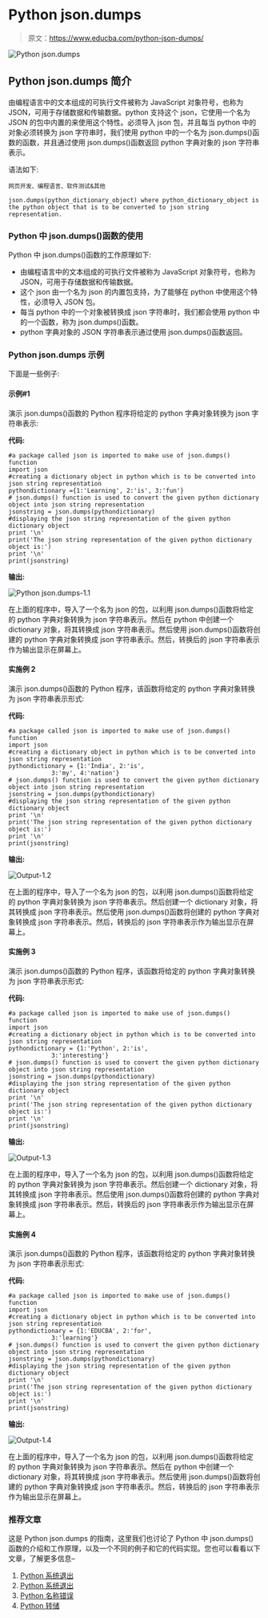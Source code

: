 # Python json.dumps

> 原文：<https://www.educba.com/python-json-dumps/>

![Python json.dumps](img/44bc704de139caf6ba7da933b24c9713.png)



## Python json.dumps 简介

由编程语言中的文本组成的可执行文件被称为 JavaScript 对象符号，也称为 JSON，可用于存储数据和传输数据。python 支持这个 json，它使用一个名为 JSON 的包中内置的来使用这个特性。必须导入 json 包，并且每当 python 中的对象必须转换为 json 字符串时，我们使用 python 中的一个名为 json.dumps()函数的函数，并且通过使用 json.dumps()函数返回 python 字典对象的 json 字符串表示。

语法如下:

<small>网页开发、编程语言、软件测试&其他</small>

```
json.dumps(python_dictionary_object) where python_dictionary_object is the python object that is to be converted to json string representation.
```

### Python 中 json.dumps()函数的使用

Python 中 json.dumps()函数的工作原理如下:

*   由编程语言中的文本组成的可执行文件被称为 JavaScript 对象符号，也称为 JSON，可用于存储数据和传输数据。
*   这个 json 由一个名为 json 的内置包支持，为了能够在 python 中使用这个特性，必须导入 JSON 包。
*   每当 python 中的一个对象被转换成 json 字符串时，我们都会使用 python 中的一个函数，称为 json.dumps()函数。
*   python 字典对象的 JSON 字符串表示通过使用 json.dumps()函数返回。

### Python json.dumps 示例

下面是一些例子:

#### 示例#1

演示 json.dumps()函数的 Python 程序将给定的 python 字典对象转换为 json 字符串表示:

**代码:**

```
#a package called json is imported to make use of json.dumps() function
import json   
#creating a dictionary object in python which is to be converted into json string representation
pythondictionary ={1:'Learning', 2:'is', 3:'fun'}    
# json.dumps() function is used to convert the given python dictionary object into json string representation 
jsonstring = json.dumps(pythondictionary) 
#displaying the json string representation of the given python dictionary object
print '\n'
print('The json string representation of the given python dictionary object is:') 
print '\n'
print(jsonstring)
```

**输出:**

![Python json.dumps-1.1](img/210ab719f0d3b42e8e2a032a3c4d5a5f.png)



在上面的程序中，导入了一个名为 json 的包，以利用 json.dumps()函数将给定的 python 字典对象转换为 json 字符串表示。然后在 python 中创建一个 dictionary 对象，将其转换成 json 字符串表示。然后使用 json.dumps()函数将创建的 python 字典对象转换成 json 字符串表示。然后，转换后的 json 字符串表示作为输出显示在屏幕上。

#### 实施例 2

演示 json.dumps()函数的 Python 程序，该函数将给定的 python 字典对象转换为 json 字符串表示形式:

**代码:**

```
#a package called json is imported to make use of json.dumps() function
import json   
#creating a dictionary object in python which is to be converted into json string representation
pythondictionary = {1:'India', 2:'is', 
            3:'my', 4:'nation'}   
# json.dumps() function is used to convert the given python dictionary object into json string representation 
jsonstring = json.dumps(pythondictionary) 
#displaying the json string representation of the given python dictionary object
print '\n'
print('The json string representation of the given python dictionary object is:') 
print '\n'
print(jsonstring)
```

**输出:**

![Output-1.2](img/a099e16c7416c9034a0dec44f6b46a8c.png "Output-1.2")



在上面的程序中，导入了一个名为 json 的包，以利用 json.dumps()函数将给定的 python 字典对象转换为 json 字符串表示。然后创建一个 dictionary 对象，将其转换成 json 字符串表示。然后使用 json.dumps()函数将创建的 python 字典对象转换成 json 字符串表示。然后，转换后的 json 字符串表示作为输出显示在屏幕上。

#### 实施例 3

演示 json.dumps()函数的 Python 程序，该函数将给定的 python 字典对象转换为 json 字符串表示形式:

**代码:**

```
#a package called json is imported to make use of json.dumps() function
import json   
#creating a dictionary object in python which is to be converted into json string representation
pythondictionary = {1:'Python', 2:'is', 
            3:'interesting'}    
# json.dumps() function is used to convert the given python dictionary object into json string representation 
jsonstring = json.dumps(pythondictionary) 
#displaying the json string representation of the given python dictionary object
print '\n'
print('The json string representation of the given python dictionary object is:') 
print '\n'
print(jsonstring)
```

**输出:**

![Output-1.3](img/235e74f0ab8c3baacdc4dc8102a2b170.png "Output-1.3")



在上面的程序中，导入了一个名为 json 的包，以利用 json.dumps()函数将给定的 python 字典对象转换为 json 字符串表示。然后创建一个 dictionary 对象，将其转换成 json 字符串表示。然后使用 json.dumps()函数将创建的 python 字典对象转换成 json 字符串表示。然后，转换后的 json 字符串表示作为输出显示在屏幕上。

#### 实施例 4

演示 json.dumps()函数的 Python 程序，该函数将给定的 python 字典对象转换为 json 字符串表示形式:

**代码:**

```
#a package called json is imported to make use of json.dumps() function
import json   
#creating a dictionary object in python which is to be converted into json string representation
pythondictionary = {1:'EDUCBA', 2:'for', 
            3:'learning'} 
# json.dumps() function is used to convert the given python dictionary object into json string representation 
jsonstring = json.dumps(pythondictionary) 
#displaying the json string representation of the given python dictionary object
print '\n'
print('The json string representation of the given python dictionary object is:') 
print '\n'
print(jsonstring)
```

**输出:**

![Output-1.4](img/2c56302557e53781913f4820ce08e2cd.png "Output-1.4")



在上面的程序中，导入了一个名为 json 的包，以利用 json.dumps()函数将给定的 python 字典对象转换为 json 字符串表示。然后在 python 中创建一个 dictionary 对象，将其转换成 json 字符串表示。然后使用 json.dumps()函数将创建的 python 字典对象转换成 json 字符串表示。然后，转换后的 json 字符串表示作为输出显示在屏幕上。

### 推荐文章

这是 Python json.dumps 的指南，这里我们也讨论了 Python 中 json.dumps()函数的介绍和工作原理，以及一个不同的例子和它的代码实现。您也可以看看以下文章，了解更多信息–

1.  [Python 系统退出](https://www.educba.com/python-systemexit/)
2.  [Python 系统退出](https://www.educba.com/python-systemexit/)
3.  [Python 名称错误](https://www.educba.com/python-nameerror/)
4.  [Python 转储](https://www.educba.com/python-dump/)





